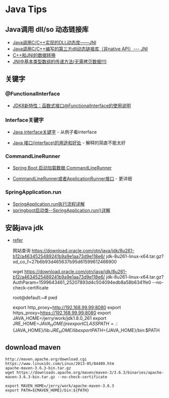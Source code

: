 # Java Tips

## Java调用 dll/so 动态链接库
- [Java调用C/C++实现的DLL动态库——JNI](https://www.cnblogs.com/xiehy/p/3365682.html)
- [Java调用C/C++编写的第三方dll动态链接库（非native API）--- JNI](https://www.cnblogs.com/AnnieKim/archive/2012/01/01/2309567.html)
- [C++和JNI的数据转换](https://www.cnblogs.com/daniel-shen/archive/2006/10/16/530587.html)
- [JNI中基本类型数组的传递方法(无需拷贝数据!!!)](https://blog.csdn.net/iteye_11349/article/details/82436966)

## 关键字
### @FunctionalInterface
- [JDK8新特性：函数式接口@FunctionalInterface的使用说明](https://blog.csdn.net/aitangyong/article/details/54137067)

### Interface关键字
- [Java interface关键字](https://blog.csdn.net/u013453970/article/details/47618283?utm_medium=distribute.pc_relevant.none-task-blog-BlogCommendFromBaidu-2.channel_param&depth_1-utm_source=distribute.pc_relevant.none-task-blog-BlogCommendFromBaidu-2.channel_param) - 从例子看interface

- [Java 接口(interface)的用途和好处](https://blog.csdn.net/nvd11/article/details/41129935?utm_medium=distribute.pc_relevant_t0.none-task-blog-BlogCommendFromMachineLearnPai2-1.channel_param&depth_1-utm_source=distribute.pc_relevant_t0.none-task-blog-BlogCommendFromMachineLearnPai2-1.channel_param) - 解释的简直不能太好

### CommandLineRunner
- [Spring Boot 启动加载数据 CommandLineRunner](https://blog.csdn.net/catoop/article/details/50501710)

- [CommandLineRunner或者ApplicationRunner接口](https://www.jianshu.com/p/5d4ffe267596) - 更详细

### SpringApplication.run
- [SpringApplication.run执行流程详解](http://c.biancheng.net/view/4632.html)
- [springboot启动类--SpringApplication.run()详解](hhttps://blog.csdn.net/weixin_41884010/article/details/88844946)

## 安装java jdk
- [refer](https://www.cnblogs.com/carryLess/p/7508378.html)
   
    网站查询
    https://download.oracle.com/otn/java/jdk/8u261-b12/a4634525489241b9a9e1aa73d9e118e6/    jdk-8u261-linux-x64.tar.gz?xd_co_f=27b6b93d465637b95d61599612466900

    wget https://download.oracle.com/otn/java/jdk/8u261-b12/a4634525489241b9a9e1aa73d9e118e6/   jdk-8u261-linux-x64.tar.gz?AuthParam=1599643461_25207893d4c504094edb8a58b6341fe0   --no-check-certificate

    root@default:~# pwd

    export http_proxy=http://192.168.99.99:8080
    export https_proxy=https://192.168.99.99:8080
    export JAVA_HOME=/jerry/work/jdk1.8.0_261
    export JRE_HOME=${JAVA_HOME}/jre
    export CLASSPATH=.:${JAVA_HOME}/lib:${JRE_HOME}/lib
    export PATH=${JAVA_HOME}/bin:$PATH

## download maven

    http://maven.apache.org/download.cgi
    https://www.linuxidc.com/Linux/2013-05/84489.htm
    apache-maven-3.6.3-bin.tar.gz
    wget https://downloads.apache.org/maven/maven-3/3.6.3/binaries/apache-maven-3.6.3-bin.tar.gz --no-check-certificate

    export MAVEN_HOME=/jerry/work/apache-maven-3.6.3
    export PATH=${MAVEN_HOME}/bin:${PATH}